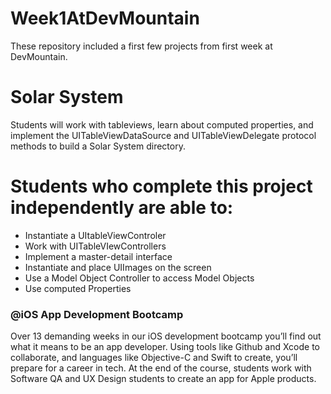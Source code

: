 # Week1AtDevMountain
These repository included a first few projects from first week at DevMountain.

# Solar System
Students will work with tableviews, learn about computed properties, and implement the UITableViewDataSource and UITableViewDelegate protocol methods to build a Solar System directory.

# Students who complete this project independently are able to:

* Instantiate a UItableViewControler
* Work with UITableVIewControllers
* Implement a master-detail interface
* Instantiate and place UIImages on the screen
* Use a Model Object Controller to access Model Objects
* Use computed Properties
 
 ### @iOS App Development Bootcamp
Over 13 demanding weeks in our iOS development bootcamp you’ll find out what it means to be an app developer. Using tools like Github and Xcode to collaborate, and languages like Objective-C and Swift to create, you’ll prepare for a career in tech. At the end of the course, students work with Software QA and UX Design students to create an app for Apple products.
 

